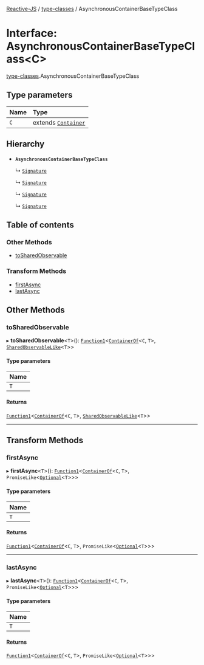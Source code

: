 [Reactive-JS](../README.md) / [type-classes](../modules/type_classes.md) / AsynchronousContainerBaseTypeClass

# Interface: AsynchronousContainerBaseTypeClass<C\>

[type-classes](../modules/type_classes.md).AsynchronousContainerBaseTypeClass

## Type parameters

| Name | Type |
| :------ | :------ |
| `C` | extends [`Container`](types.Container.md) |

## Hierarchy

- **`AsynchronousContainerBaseTypeClass`**

  ↳ [`Signature`](Disposable.Signature.md)

  ↳ [`Signature`](EventSource.Signature.md)

  ↳ [`Signature`](Promise.Signature.md)

  ↳ [`Signature`](Store.Signature.md)

## Table of contents

### Other Methods

- [toSharedObservable](type_classes.AsynchronousContainerBaseTypeClass.md#tosharedobservable)

### Transform Methods

- [firstAsync](type_classes.AsynchronousContainerBaseTypeClass.md#firstasync)
- [lastAsync](type_classes.AsynchronousContainerBaseTypeClass.md#lastasync)

## Other Methods

### toSharedObservable

▸ **toSharedObservable**<`T`\>(): [`Function1`](../modules/functions.md#function1)<[`ContainerOf`](../modules/types.md#containerof)<`C`, `T`\>, [`SharedObservableLike`](types.SharedObservableLike.md)<`T`\>\>

#### Type parameters

| Name |
| :------ |
| `T` |

#### Returns

[`Function1`](../modules/functions.md#function1)<[`ContainerOf`](../modules/types.md#containerof)<`C`, `T`\>, [`SharedObservableLike`](types.SharedObservableLike.md)<`T`\>\>

___

## Transform Methods

### firstAsync

▸ **firstAsync**<`T`\>(): [`Function1`](../modules/functions.md#function1)<[`ContainerOf`](../modules/types.md#containerof)<`C`, `T`\>, `PromiseLike`<[`Optional`](../modules/functions.md#optional)<`T`\>\>\>

#### Type parameters

| Name |
| :------ |
| `T` |

#### Returns

[`Function1`](../modules/functions.md#function1)<[`ContainerOf`](../modules/types.md#containerof)<`C`, `T`\>, `PromiseLike`<[`Optional`](../modules/functions.md#optional)<`T`\>\>\>

___

### lastAsync

▸ **lastAsync**<`T`\>(): [`Function1`](../modules/functions.md#function1)<[`ContainerOf`](../modules/types.md#containerof)<`C`, `T`\>, `PromiseLike`<[`Optional`](../modules/functions.md#optional)<`T`\>\>\>

#### Type parameters

| Name |
| :------ |
| `T` |

#### Returns

[`Function1`](../modules/functions.md#function1)<[`ContainerOf`](../modules/types.md#containerof)<`C`, `T`\>, `PromiseLike`<[`Optional`](../modules/functions.md#optional)<`T`\>\>\>
